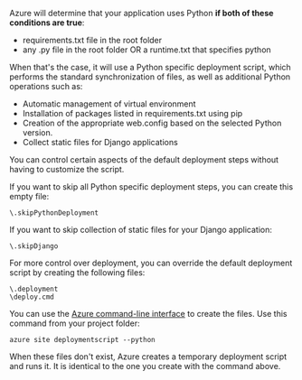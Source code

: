 Azure will determine that your application uses Python **if both of these conditions are true**:

- requirements.txt file in the root folder
- any .py file in the root folder OR a runtime.txt that specifies python

When that's the case, it will use a Python specific deployment script, which performs the standard synchronization of files, as well as additional Python operations such as:

- Automatic management of virtual environment
- Installation of packages listed in requirements.txt using pip
- Creation of the appropriate web.config based on the selected Python version.
- Collect static files for Django applications

You can control certain aspects of the default deployment steps without having to customize the script.

If you want to skip all Python specific deployment steps, you can create this empty file:

    \.skipPythonDeployment

If you want to skip collection of static files for your Django application:

    \.skipDjango 

For more control over deployment, you can override the default deployment script by creating the following files:

    \.deployment
    \deploy.cmd

You can use the [Azure command-line interface][] to create the files.  Use this command from your project folder:

    azure site deploymentscript --python

When these files don't exist, Azure creates a temporary deployment script and runs it.  It is identical to the one you create with the command above.

[Azure command-line interface]: http://azure.microsoft.com/downloads/
